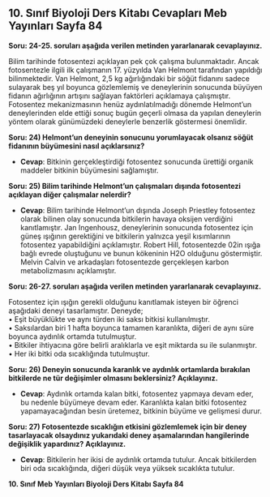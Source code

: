 ## 10. Sınıf Biyoloji Ders Kitabı Cevapları Meb Yayınları Sayfa 84

**Soru: 24-25. soruları aşağıda verilen metinden yararlanarak cevaplayınız.**

Bilim tarihinde fotosentezi açıklayan pek çok çalışma bulunmaktadır. Ancak fotosentezle ilgili ilk çalışmanın 17. yüzyılda Van Helmont tarafından yapıldığı bilinmektedir. Van Helmont, 2,5 kg ağırlığındaki bir söğüt fidanını sadece sulayarak beş yıl boyunca gözlemlemiş ve deneylerinin sonucunda büyüyen fidanın ağırlığının artışını sağlayan faktörleri açıklamaya çalışmıştır. Fotosentez mekanizmasının henüz aydınlatılmadığı dönemde Helmont’un deneylerinden elde ettiği sonuç bugün geçerli olmasa da yapılan deneylerin yöntem olarak günümüzdeki deneylerle benzerlik göstermesi önemlidir.

**Soru: 24) Helmont’un deneyinin sonucunu yorumlayacak olsanız söğüt fidanının büyümesini nasıl açıklarsınız?**

* **Cevap**: Bitkinin gerçekleştirdiği fotosentez sonucunda ürettiği organik maddeler bitkinin büyümesini sağlamıştır.

**Soru: 25) Bilim tarihinde Helmont’un çalışmaları dışında fotosentezi açıklayan diğer çalışmalar nelerdir?**

* **Cevap**: Bilim tarihinde Helmont’un dışında Joseph Priestley fotosentez olarak bilinen olay sonucunda bitkilerin havaya oksijen verdiğini kanıtlamıştır. Jan Ingenhousz, deneylerinin sonucunda fotosentez için güneş ışığının gerektiğini ve bitkilerin yalnızca yeşil kısımlarının fotosentez yapabildiğini açıklamıştır. Robert Hill, fotosentezde 02in ışığa bağlı evrede oluştuğunu ve bunun kökeninin H2O olduğunu göstermiştir. Melvin Calvin ve arkadaşları fotosentezde gerçekleşen karbon metabolizmasını açıklamıştır.

**Soru: 26-27. soruları aşağıda verilen metinden yararlanarak cevaplayınız.**

Fotosentez için ışığın gerekli olduğunu kanıtlamak isteyen bir öğrenci aşağıdaki deneyi tasarlamıştır. Deneyde;  
 • Eşit büyüklükte ve aynı türden iki saksı bitkisi kullanılmıştır.  
 • Saksılardan biri 1 hafta boyunca tamamen karanlıkta, diğeri de aynı süre boyunca aydınlık ortamda tutulmuştur.  
 • Bitkiler ihtiyacına göre belirli aralıklarla ve eşit miktarda su ile sulanmıştır.  
 • Her iki bitki oda sıcaklığında tutulmuştur.

**Soru: 26) Deneyin sonucunda karanlık ve aydınlık ortamlarda bırakılan bitkilerde ne tür değişimler olmasını beklersiniz? Açıklayınız.**

* **Cevap**: Aydınlık ortamda kalan bitki, fotosentez yapmaya devam eder, bu nedenle büyümeye devam eder. Karanlıkta kalan bitki fotosentez yapamayacağından besin üretemez, bitkinin büyüme ve gelişmesi durur.

**Soru: 27) Fotosentezde sıcaklığın etkisini gözlemlemek için bir deney tasarlayacak olsaydınız yukarıdaki deney aşamalarından hangilerinde değişiklik yapardınız? Açıklayınız.**

* **Cevap**: Bitkilerin her ikisi de aydınlık ortamda tutulur. Ancak bitkilerden biri oda sıcaklığında, diğeri düşük veya yüksek sıcaklıkta tutulur.

**10. Sınıf Meb Yayınları Biyoloji Ders Kitabı Sayfa 84**